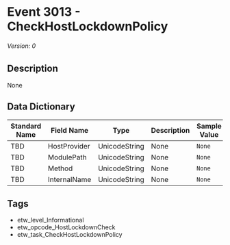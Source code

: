 # Event 3013 - CheckHostLockdownPolicy
###### Version: 0

## Description
None

## Data Dictionary
|Standard Name|Field Name|Type|Description|Sample Value|
|---|---|---|---|---|
|TBD|HostProvider|UnicodeString|None|`None`|
|TBD|ModulePath|UnicodeString|None|`None`|
|TBD|Method|UnicodeString|None|`None`|
|TBD|InternalName|UnicodeString|None|`None`|

## Tags
* etw_level_Informational
* etw_opcode_HostLockdownCheck
* etw_task_CheckHostLockdownPolicy